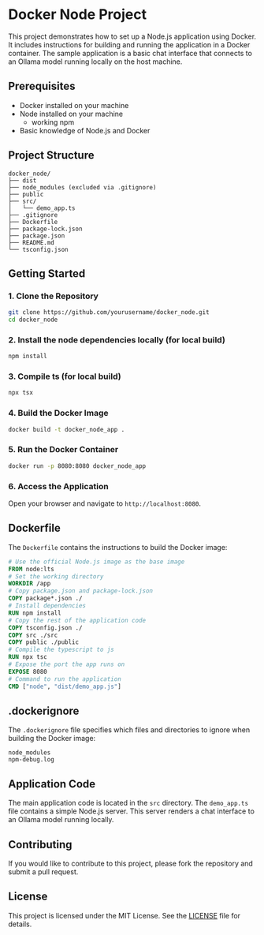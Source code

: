 # Docker Node Project

This project demonstrates how to set up a Node.js application using Docker. It includes instructions for building and running the application in a Docker container. The sample application is a basic chat interface that connects to an Ollama model running locally on the host machine.

## Prerequisites

- Docker installed on your machine
- Node installed on your machine
  - working npm
- Basic knowledge of Node.js and Docker

## Project Structure

```
docker_node/
├── dist
├── node_modules (excluded via .gitignore)
├── public
├── src/
│   └── demo_app.ts
├── .gitignore
├── Dockerfile
├── package-lock.json
├── package.json
├── README.md
└── tsconfig.json
```

## Getting Started

### 1. Clone the Repository

```sh
git clone https://github.com/yourusername/docker_node.git
cd docker_node
```

### 2. Install the node dependencies locally (for local build)

```sh
npm install
```

### 3. Compile ts (for local build)

```sh
npx tsx
```

### 4. Build the Docker Image

```sh
docker build -t docker_node_app .
```

### 5. Run the Docker Container

```sh
docker run -p 8080:8080 docker_node_app
```

### 6. Access the Application

Open your browser and navigate to `http://localhost:8080`.

## Dockerfile

The `Dockerfile` contains the instructions to build the Docker image:

```Dockerfile
# Use the official Node.js image as the base image
FROM node:lts
# Set the working directory
WORKDIR /app
# Copy package.json and package-lock.json
COPY package*.json ./
# Install dependencies
RUN npm install
# Copy the rest of the application code
COPY tsconfig.json ./
COPY src ./src
COPY public ./public
# Compile the typescript to js
RUN npx tsc
# Expose the port the app runs on
EXPOSE 8080
# Command to run the application
CMD ["node", "dist/demo_app.js"]
```

## .dockerignore

The `.dockerignore` file specifies which files and directories to ignore when building the Docker image:

```
node_modules
npm-debug.log
```

## Application Code

The main application code is located in the `src` directory. The `demo_app.ts` file contains a simple Node.js server. This server renders a chat interface to an Ollama model running locally.

## Contributing

If you would like to contribute to this project, please fork the repository and submit a pull request.

## License

This project is licensed under the MIT License. See the [LICENSE](LICENSE) file for details.